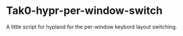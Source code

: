 # Tak0-hypr-per-window-switch
A little script for hypland for the per-window keybord layout switching.
